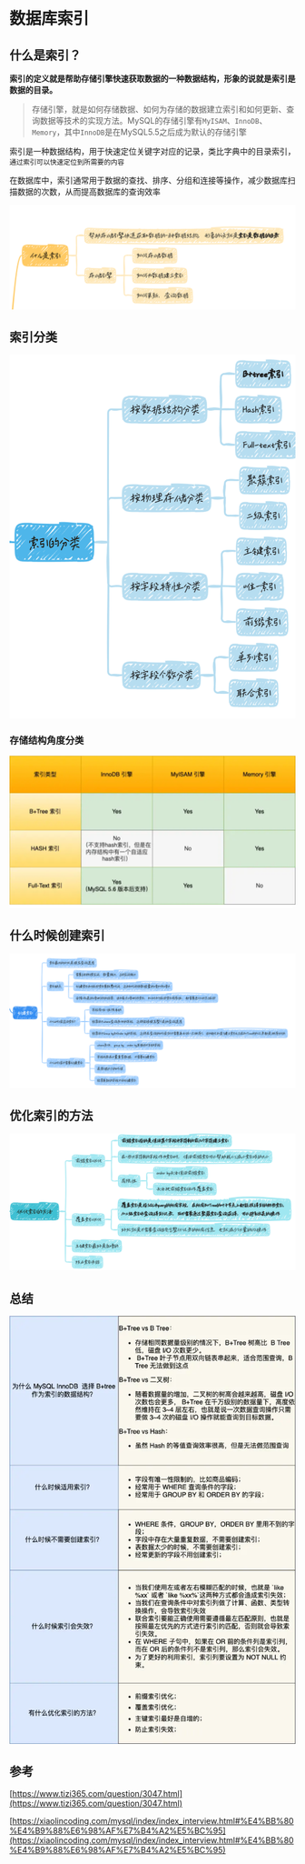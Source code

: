 # 数据库索引


## 什么是索引？

**索引的定义就是帮助存储引擎快速获取数据的一种数据结构，形象的说就是索引是数据的目录。**

> 存储引擎，就是如何存储数据、如何为存储的数据建立索引和如何更新、查询数据等技术的实现方法。MySQL的存储引擎有`MyISAM`、`InnoDB`、`Memory`，其中`InnoDB`是在MySQL5.5之后成为默认的存储引擎

索引是一种数据结构，用于快速定位关键字对应的记录，类比字典中的目录索引，`通过索引可以快速定位到所需要的内容`

在数据库中，索引通常用于数据的查找、排序、分组和连接等操作，减少数据库扫描数据的次数，从而提高数据库的查询效率

![alt text](image-4.png)



## 索引分类

![alt text](image.png)

### 存储结构角度分类

![alt text](image-1.png)


## 什么时候创建索引

![alt text](image-5.png)

## 优化索引的方法

![alt text](image-6.png)


## 总结

![alt text](image-7.png)

## 参考

[https://www.tizi365.com/question/3047.html](https://www.tizi365.com/question/3047.html)

[https://xiaolincoding.com/mysql/index/index_interview.html#%E4%BB%80%E4%B9%88%E6%98%AF%E7%B4%A2%E5%BC%95](https://xiaolincoding.com/mysql/index/index_interview.html#%E4%BB%80%E4%B9%88%E6%98%AF%E7%B4%A2%E5%BC%95)